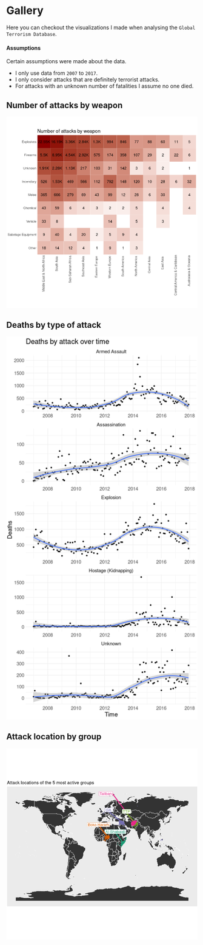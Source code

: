 # Gallery
Here you can checkout the visualizations I made when analysing the `Global Terrorism Database`.

#### Assumptions
Certain assumptions were made about the data.
* I only use data from `2007` to `2017`.
* I only consider attacks that are definitely terrorist attacks.
* For attacks with an unknown number of fatalities I assume no one died.

## Number of attacks by weapon
![image](https://github.com/besiobu/data-science-portfolio/blob/master/global-terrorism/img/attacks_by_weapon.png)

## Deaths by type of attack
![image](https://github.com/besiobu/data-science-portfolio/blob/master/global-terrorism/img/deaths_by_attack_over_time.png)

## Attack location by group
![image](https://github.com/besiobu/data-science-portfolio/blob/master/global-terrorism/img/group_attack_annotated.png)